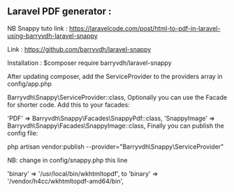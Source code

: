## Laravel PDF generator :

NB Snappy tuto link : https://laravelcode.com/post/html-to-pdf-in-laravel-using-barryvdh-laravel-snappy

Link : https://github.com/barryvdh/laravel-snappy

Installation : $composer require barryvdh/laravel-snappy

After updating composer, add the ServiceProvider to the providers array in config/app.php

Barryvdh\Snappy\ServiceProvider::class,
Optionally you can use the Facade for shorter code. Add this to your facades:

'PDF' => Barryvdh\Snappy\Facades\SnappyPdf::class,
'SnappyImage' => Barryvdh\Snappy\Facades\SnappyImage::class,
Finally you can publish the config file:

php artisan vendor:publish --provider="Barryvdh\Snappy\ServiceProvider"



NB: change in config/snappy.php this line 

 'binary'  => '/usr/local/bin/wkhtmltopdf',    to  	 'binary'  => '/vendor/h4cc/wkhtmltopdf-amd64/bin',

